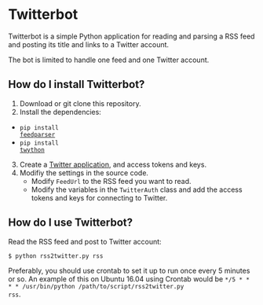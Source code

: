 # Twitterbot
Twitterbot is a simple Python application for reading and parsing a RSS feed and posting its title and links to a Twitter account.

The bot is limited to handle one feed and one Twitter account.

## How do I install Twitterbot?

1. Download or git clone this repository.
2. Install the dependencies:
  - <code>pip install <a href="https://pythonhosted.org/feedparser/">feedparser</a></code>
  - <code>pip install <a href="https://twython.readthedocs.org/en/latest/">twython</a></code>
3. Create a <a href="https://apps.twitter.com/">Twitter application</a>, and access tokens and keys.
4. Modifiy the settings in the source code.
   - Modify <code>FeedUrl</code> to the RSS feed you want to read.
   - Modify the variables in the <code>TwitterAuth</code> class and add the access tokens and keys for connecting to Twitter.

## How do I use Twitterbot?

Read the RSS feed and post to Twitter account:

<code>$ python rss2twitter.py rss</code>

Preferably, you should use crontab to set it up to run once every 5 minutes or so. An example of this on Ubuntu 16.04 using Crontab would be
<code>*/5 * * * * /usr/bin/python /path/to/script/rss2twitter.py rss</code>.
